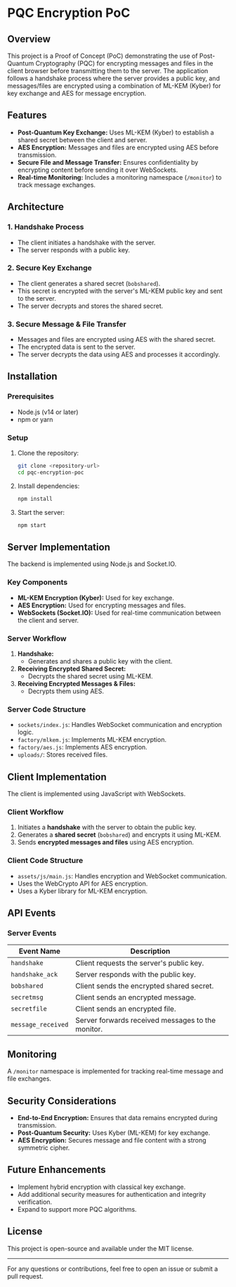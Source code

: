 # PQC Encryption PoC

## Overview
This project is a Proof of Concept (PoC) demonstrating the use of Post-Quantum Cryptography (PQC) for encrypting messages and files in the client browser before transmitting them to the server. The application follows a handshake process where the server provides a public key, and messages/files are encrypted using a combination of ML-KEM (Kyber) for key exchange and AES for message encryption.

## Features
- **Post-Quantum Key Exchange:** Uses ML-KEM (Kyber) to establish a shared secret between the client and server.
- **AES Encryption:** Messages and files are encrypted using AES before transmission.
- **Secure File and Message Transfer:** Ensures confidentiality by encrypting content before sending it over WebSockets.
- **Real-time Monitoring:** Includes a monitoring namespace (`/monitor`) to track message exchanges.

## Architecture
### 1. Handshake Process
- The client initiates a handshake with the server.
- The server responds with a public key.

### 2. Secure Key Exchange
- The client generates a shared secret (`bobshared`).
- This secret is encrypted with the server's ML-KEM public key and sent to the server.
- The server decrypts and stores the shared secret.

### 3. Secure Message & File Transfer
- Messages and files are encrypted using AES with the shared secret.
- The encrypted data is sent to the server.
- The server decrypts the data using AES and processes it accordingly.

## Installation

### Prerequisites
- Node.js (v14 or later)
- npm or yarn

### Setup
1. Clone the repository:
   ```sh
   git clone <repository-url>
   cd pqc-encryption-poc
   ```
2. Install dependencies:
   ```sh
   npm install
   ```
3. Start the server:
   ```sh
   npm start
   ```

## Server Implementation
The backend is implemented using Node.js and Socket.IO.

### Key Components
- **ML-KEM Encryption (Kyber):** Used for key exchange.
- **AES Encryption:** Used for encrypting messages and files.
- **WebSockets (Socket.IO):** Used for real-time communication between the client and server.

### Server Workflow
1. **Handshake:**
   - Generates and shares a public key with the client.
2. **Receiving Encrypted Shared Secret:**
   - Decrypts the shared secret using ML-KEM.
3. **Receiving Encrypted Messages & Files:**
   - Decrypts them using AES.

### Server Code Structure
- `sockets/index.js`: Handles WebSocket communication and encryption logic.
- `factory/mlkem.js`: Implements ML-KEM encryption.
- `factory/aes.js`: Implements AES encryption.
- `uploads/`: Stores received files.

## Client Implementation
The client is implemented using JavaScript with WebSockets.

### Client Workflow
1. Initiates a **handshake** with the server to obtain the public key.
2. Generates a **shared secret** (`bobshared`) and encrypts it using ML-KEM.
3. Sends **encrypted messages and files** using AES encryption.

### Client Code Structure
- `assets/js/main.js`: Handles encryption and WebSocket communication.
- Uses the WebCrypto API for AES encryption.
- Uses a Kyber library for ML-KEM encryption.

## API Events
### Server Events
| Event Name      | Description |
|----------------|-------------|
| `handshake`    | Client requests the server's public key. |
| `handshake_ack` | Server responds with the public key. |
| `bobshared`    | Client sends the encrypted shared secret. |
| `secretmsg`    | Client sends an encrypted message. |
| `secretfile`   | Client sends an encrypted file. |
| `message_received` | Server forwards received messages to the monitor. |

## Monitoring
A `/monitor` namespace is implemented for tracking real-time message and file exchanges.

## Security Considerations
- **End-to-End Encryption:** Ensures that data remains encrypted during transmission.
- **Post-Quantum Security:** Uses Kyber (ML-KEM) for key exchange.
- **AES Encryption:** Secures message and file content with a strong symmetric cipher.

## Future Enhancements
- Implement hybrid encryption with classical key exchange.
- Add additional security measures for authentication and integrity verification.
- Expand to support more PQC algorithms.

## License
This project is open-source and available under the MIT license.

---

For any questions or contributions, feel free to open an issue or submit a pull request.

